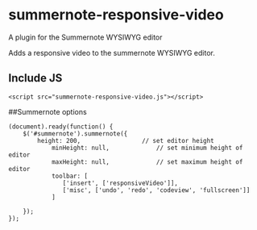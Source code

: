 # summernote-responsive-video

A plugin for the Summernote WYSIWYG editor 

Adds a responsive video to the summernote WYSIWYG editor.

## Include JS
```
<script src="summernote-responsive-video.js"></script>
```

##Summernote options
```
(document).ready(function() {
    $('#summernote').summernote({
        height: 200,                 // set editor height
            minHeight: null,             // set minimum height of editor
            maxHeight: null,             // set maximum height of editor
            toolbar: [
               ['insert', ['responsiveVideo']],
               ['misc', ['undo', 'redo', 'codeview', 'fullscreen']]
            ]
            
    });
});
```
